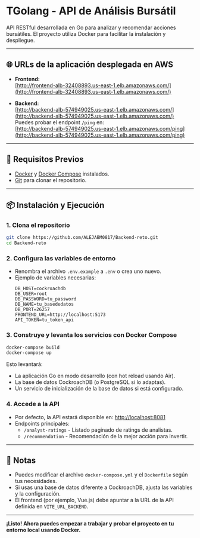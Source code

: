 # TGolang - API de Análisis Bursátil

API RESTful desarrollada en Go para analizar y recomendar acciones bursátiles. El proyecto utiliza Docker para facilitar la instalación y despliegue.

---

## 🌐 URLs de la aplicación desplegada en AWS

- **Frontend:**  
  [http://frontend-alb-32408893.us-east-1.elb.amazonaws.com/](http://frontend-alb-32408893.us-east-1.elb.amazonaws.com/)

- **Backend:**  
  [http://backend-alb-574949025.us-east-1.elb.amazonaws.com/](http://backend-alb-574949025.us-east-1.elb.amazonaws.com/)  
  Puedes probar el endpoint `/ping` en:  
  [http://backend-alb-574949025.us-east-1.elb.amazonaws.com/ping](http://backend-alb-574949025.us-east-1.elb.amazonaws.com/ping)

---

## 🚀 Requisitos Previos

- [Docker](https://www.docker.com/products/docker-desktop) y [Docker Compose](https://docs.docker.com/compose/) instalados.
- [Git](https://git-scm.com/) para clonar el repositorio.

---

## 📦 Instalación y Ejecución

### 1. Clona el repositorio

```sh
git clone https://github.com/ALEJABM0817/Backend-reto.git
cd Backend-reto
```

### 2. Configura las variables de entorno

- Renombra el archivo `.env.example` a `.env` o crea uno nuevo.
- Ejemplo de variables necesarias:
  ```
  DB_HOST=cockroachdb
  DB_USER=root
  DB_PASSWORD=tu_password
  DB_NAME=tu_basededatos
  DB_PORT=26257
  FRONTEND_URL=http://localhost:5173
  API_TOKEN=tu_token_api
  ```

### 3. Construye y levanta los servicios con Docker Compose

```sh
docker-compose build
docker-compose up
```

Esto levantará:
- La aplicación Go en modo desarrollo (con hot reload usando Air).
- La base de datos CockroachDB (o PostgreSQL si lo adaptas).
- Un servicio de inicialización de la base de datos si está configurado.

### 4. Accede a la API

- Por defecto, la API estará disponible en: [http://localhost:8081](http://localhost:8081)
- Endpoints principales:
  - `/analyst-ratings` - Listado paginado de ratings de analistas.
  - `/recommendation` - Recomendación de la mejor acción para invertir.

---

## 📝 Notas

- Puedes modificar el archivo `docker-compose.yml` y el `Dockerfile` según tus necesidades.
- Si usas una base de datos diferente a CockroachDB, ajusta las variables y la configuración.
- El frontend (por ejemplo, Vue.js) debe apuntar a la URL de la API definida en `VITE_URL_BACKEND`.

---

**¡Listo! Ahora puedes empezar a trabajar y probar el proyecto en tu entorno local usando Docker.**